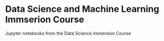 # Data Science and Machine Learning Immserion Course

Jupyter notebooks from the Data Science Immersion Course

